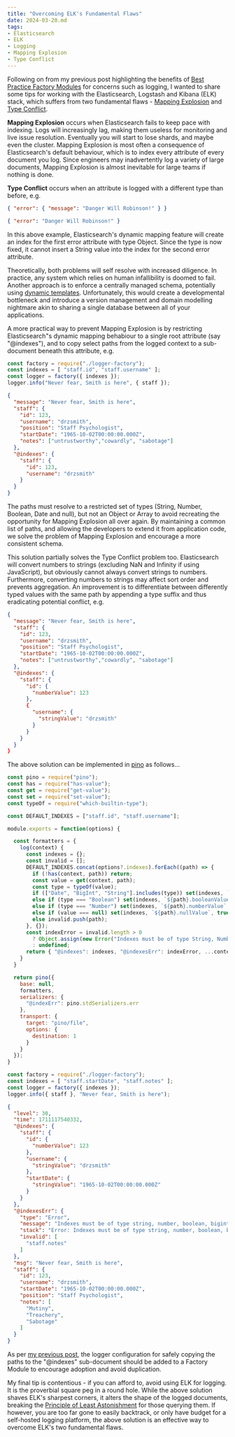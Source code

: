 ```yaml
---
title: "Overcoming ELK's Fundamental Flaws"
date: 2024-03-20.md
tags:
- Elasticsearch
- ELK
- Logging
- Mapping Explosion
- Type Conflict
---
```


Following on from my previous post highlighting the benefits of [Best Practice Factory Modules](https://cressie176.github.io/blog/2024/03/16/best-practice-factory-modules.html) for concerns such as logging, I wanted to share some tips for working with the Elasticsearch, Logstash and Kibana (ELK) stack, which suffers from two fundamental flaws - [Mapping Explosion](https://www.elastic.co/guide/en/elasticsearch/reference/current/mapping-explosion.html) and [Type Conflict](https://opster.com/guides/elasticsearch/glossary/elasticsearch-conflicting-field). 

**Mapping Explosion** occurs when Elasticsearch fails to keep pace with indexing. Logs will increasingly lag, making them useless for monitoring and live issue resolution. Eventually you will start to lose shards, and maybe even the cluster. Mapping Explosion is most often a consequence of Elasticsearch's default behaviour, which is to index every attribute of every document you log. Since engineers may inadvertently log a variety of large documents, Mapping Explosion is almost inevitable for large teams if nothing is done.

**Type Conflict** occurs when an attribute is logged with a different type than before, e.g.

```json
{ "error": { "message": "Danger Will Robinson!" } }
```

```json
{ "error": "Danger Will Robinson!" }
```

In this above example, Elasticsearch's dynamic mapping feature will create an index for the first error attribute with type Object. Since the type is now fixed, it cannot insert a String value into the index for the second error attribute.

Theoretically, both problems will self resolve with increased diligence. In practice, any system which relies on human infallibility is doomed to fail. Another approach is to enforce a centrally managed schema, potentially using [dynamic templates](https://www.elastic.co/guide/en/elasticsearch/reference/current/dynamic-templates.html). Unfortunately, this would create a developmental bottleneck and introduce a version management and domain modelling nightmare akin to sharing a single database between all of your applications. 

A more practical way to prevent Mapping Explosion is by restricting Elasticsearch"s dynamic mapping behabiour to a single root attribute (say "@indexes"), and to copy select paths from the logged context to a sub-document beneath this attribute, e.g.

```js
const factory = require("./logger-factory");
const indexes = [ "staff.id", "staff.username" ];
const logger = factory({ indexes });
logger.info("Never fear, Smith is here", { staff });
```

```json
{
  "message": "Never fear, Smith is here",
  "staff": {
    "id": 123,
    "username": "drzsmith",
    "position": "Staff Psychologist",
    "startDate": "1965-10-02T00:00:00.000Z",
    "notes": ["untrustworthy","cowardly", "sabotage"]
  },
  "@indexes": {
    "staff": {
      "id": 123,
      "username": "drzsmith"
    }
  }
}
```

The paths must resolve to a restricted set of types (String, Number, Boolean, Date and null), but not an Object or Array to avoid recreating the opportunity for Mapping Explosion all over again. By maintaining a common list of paths, and allowing the developers to extend it from application code, we solve the problem of Mapping Explosion and encourage a more consistent schema.

This solution partially solves the Type Conflict problem too. Elasticsearch will convert numbers to strings (excluding NaN and Infinity if using JavaScript), but obviously cannot always convert strings to numbers. Furthermore, converting numbers to strings may affect sort order and prevents aggregation. An improvement is to differentiate between differently typed values with the same path by appending a type suffix and thus eradicating potential conflict, e.g.

```json
{
  "message": "Never fear, Smith is here",
  "staff": {
    "id": 123,
    "username": "drzsmith",
    "position": "Staff Psychologist",
    "startDate": "1965-10-02T00:00:00.000Z",
    "notes": ["untrustworthy","cowardly", "sabotage"]
  },
  "@indexes": {
    "staff": {
      "id": {
        "numberValue": 123
      },
      {
        "username": {
          "stringValue": "drzsmith"
        }
      }
    }
  }
}
```
The above solution can be implemented in [pino](https://github.com/pinojs/pino) as follows...

```js
const pino = require("pino");
const has = require("has-value");
const get = require("get-value");
const set = require("set-value");
const typeOf = require("which-builtin-type");

const DEFAULT_INDEXES = ["staff.id", "staff.username"];

module.exports = function(options) {

  const formatters = {
    log(context) {
      const indexes = {};
      const invalid = [];
      DEFAULT_INDEXES.concat(options?.indexes).forEach((path) => {
        if (!has(context, path)) return;
        const value = get(context, path);
        const type = typeOf(value);
        if (["Date", "BigInt", "String"].includes(type)) set(indexes, `${path}.stringValue`, value)
        else if (type === "Boolean") set(indexes, `${path}.booleanValue`, value)
        else if (type === "Number") set(indexes, `${path}.numberValue`, value)
        else if (value === null) set(indexes, `${path}.nullValue`, true)
        else invalid.push(path);
      }, {});
      const indexError = invalid.length > 0
        ? Object.assign(new Error("Indexes must be of type String, Number, Boolean, BigInt, Date or null"), { invalid })
        : undefined;
      return { "@indexes": indexes, "@indexesErr": indexError, ...context };
    }
  }

  return pino({
    base: null,
    formatters,
    serializers: {
      "@indexErr": pino.stdSerializers.err
    },
    transport: {
      target: "pino/file",
      options: {
        destination: 1
      }
    }
  });
}
```

```js
const factory = require("./logger-factory");
const indexes = [ "staff.startDate", "staff.notes" ];
const logger = factory({ indexes });
logger.info({ staff }, "Never fear, Smith is here");
```

```json
{
  "level": 30,
  "time": 1711117540332,
  "@indexes": {
    "staff": {
      "id": {
        "numberValue": 123
      },
      "username": {
        "stringValue": "drzsmith"
      },
      "startDate": {
        "stringValue": "1965-10-02T00:00:00.000Z"
      }
    }
  },
  "@indexesErr": {
    "type": "Error",
    "message": "Indexes must be of type string, number, boolean, bigint or date",
    "stack": "Error: Indexes must be of type string, number, boolean, bigint or date\n...",
    "invalid": [
      "staff.notes"
    ]
  },
  "msg": "Never fear, Smith is here",
  "staff": {
    "id": 123,
    "username": "drzsmith",
    "startDate": "1965-10-02T00:00:00.000Z",
    "position": "Staff Psychologist",
    "notes": [
      "Mutiny",
      "Treachery",
      "Sabotage"
    ]
  }
}
```

As per [my previous post](https://cressie176.github.io/blog/2024/03/16/best-practice-factory-modules.html), the logger configuration for safely copying the paths to the "@indexes" sub-document should be added to a Factory Module to encourage adoption and avoid duplication.

My final tip is contentious - if you can afford to, avoid using ELK for logging. It is the proverbial square peg in a round hole. While the above solution shaves ELK's sharpest corners, it alters the shape of the logged documents, breaking the [Principle of Least Astonishment](https://en.wikipedia.org/wiki/Principle_of_least_astonishment) for those querying them. If however, you are too far gone to easily backtrack, or only have budget for a self-hosted logging platform, the above solution is an effective way to overcome ELK's two fundamental flaws.
